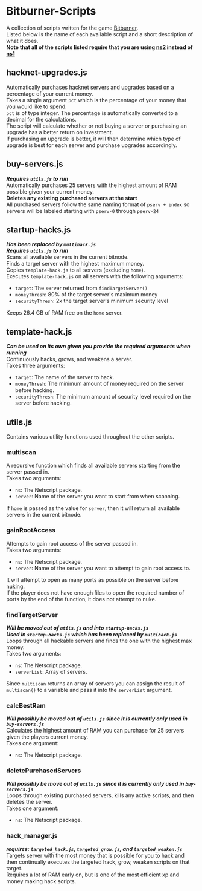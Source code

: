 # Bitburner-Scripts
A collection of scripts written for the game [Bitburner](https://store.steampowered.com/app/1812820/Bitburner/).\
Listed below is the name of each available script and a short description of what it does.\
__Note that all of the scripts listed require that you are using [ns2](https://bitburner.readthedocs.io/en/latest/netscript/netscriptjs.html) instead of [ns1](https://bitburner.readthedocs.io/en/latest/netscript/netscript1.html)__

## hacknet-upgrades.js
Automatically purchases hacknet servers and upgrades based on a percentage of your current money.\
Takes a single argument `pct` which is the percentage of your money that you would like to spend.\
`pct` is of type integer. The percentage is automatically converted to a decimal for the calculations.\
The script will calculate whether or not buying a server or purchasing an upgrade has a better return on investment.\
If purchasing an upgrade is better, it will then determine which type of upgrade is best for each server and purchase upgrades accordingly.

## buy-servers.js
___Requires `utils.js` to run___\
Automatically purchases 25 servers with the highest amount of RAM possible given your current money.\
__Deletes any existing purchased servers at the start__\
All purchased servers follow the same naming format of `pserv + index` so servers will be labeled starting with `pserv-0` through `pserv-24`

## startup-hacks.js
___Has been replaced by `multihack.js`___\
___Requires `utils.js` to run___\
Scans all available servers in the current bitnode.\
Finds a target server with the highest maximum money.\
Copies `template-hack.js` to all servers (excluding `home`).\
Executes `template-hack.js` on all servers with the following arguments:
- `target`: The server returned from `findTargetServer()`
- `moneyThresh`: 80% of the target server's maximum money
- `securityThresh`: 2x the target server's minimum security level

Keeps 26.4 GB of RAM free on the `home` server.

## template-hack.js
___Can be used on its own given you provide the required arguments when running___\
Continuously hacks, grows, and weakens a server.\
Takes three arguments:
- `target`: The name of the server to hack.
- `moneyThresh`: The minimum amount of money required on the server before hacking.
- `securityThresh`: The minimum amount of security level required on the server before hacking.

## utils.js
Contains various utility functions used throughout the other scripts.

### multiscan
A recursive function which finds all available servers starting from the server passed in.\
Takes two arguments:
- `ns`: The Netscript package.
- `server`: Name of the server you want to start from when scanning.

If `home` is passed as the value for `server`, then it will return all available servers in the current bitnode.

### gainRootAccess
Attempts to gain root access of the server passed in.\
Takes two arguments:
- `ns`: The Netscript package.
- `server`: Name of the server you want to attempt to gain root access to.

It will attempt to open as many ports as possible on the server before nuking.\
If the player does not have enough files to open the required number of ports by the end of the function, it does not attempt to nuke.

### findTargetServer
___Will be moved out of `utils.js` and into `startup-hacks.js`___\
___Used in `startup-hacks.js` which has been replaced by `multihack.js`___\
Loops through all hackable servers and finds the one with the highest max money.\
Takes two arguments:
- `ns`: The Netscript package.
- `serverList`: Array of servers.

Since `multiscan` returns an array of servers you can assign the result of `multiscan()` to a variable and pass it into the `serverList` argument.

### calcBestRam
___Will possibly be moved out of `utils.js` since it is currently only used in `buy-servers.js`___\
Calculates the highest amount of RAM you can purchase for 25 servers given the players current money.\
Takes one argument:
- `ns`: The Netscript package.

### deletePurchasedServers
___Will possibly be move out of `utils.js` since it is currently only used in `buy-servers.js`___\
Loops through existing purchased servers, kills any active scripts, and then deletes the server.\
Takes one argument:
- `ns`: The Netscript package.

### hack_manager.js
___requires: `targeted_hack.js`, `targeted_grow.js`, and `targeted_weaken.js`___\
Targets server with the most money that is possible for you to hack and then continually executes the targeted hack, grow, weaken scripts on that target.\
Requires a lot of RAM early on, but is one of the most efficient xp and money making hack scripts.
